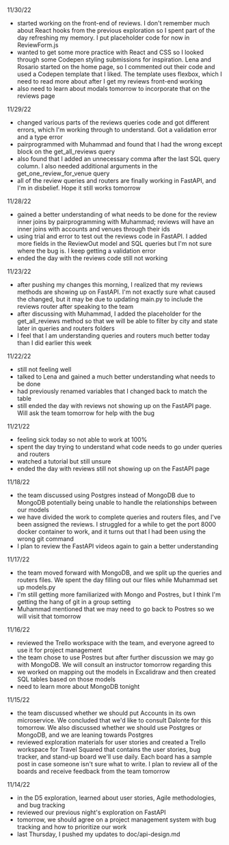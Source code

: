 11/30/22
- started working on the front-end of reviews. I don't remember much about React hooks from the previous exploration so I spent part of the day refreshing my memory. I put placeholder code for now in ReviewForm.js
- wanted to get some more practice with React and CSS so I looked through some Codepen styling submissions for inspiration. Lena and Rosario started on the home page, so I commented out their code and used a Codepen template that I liked. The template uses flexbox, which I need to read more about after I get my reviews front-end working
- also need to learn about modals tomorrow to incorporate that on the reviews page

11/29/22
- changed various parts of the reviews queries code and got different errors, which I'm working through to understand. Got a validation error and a type error
- pairprogrammed with Muhammad and found that I had the wrong except block on the get_all_reviews query
- also found that I added an unnecessary comma after the last SQL query column. I also needed additional arguments in the get_one_review_for_venue query
- all of the review queries and routers are finally working in FastAPI, and I'm in disbelief. Hope it still works tomorrow

11/28/22
- gained a better understanding of what needs to be done for the review inner joins by pairprogramming with Muhammad; reviews will have an inner joins with accounts and venues through their ids
- using trial and error to test out the reviews code in FastAPI. I added more fields in the ReviewOut model and SQL queries but I'm not sure where the bug is. I keep getting a validation error
- ended the day with the reviews code still not working

11/23/22
- after pushing my changes this morning, I realized that my reviews methods are showing up on FastAPI. I'm not exactly sure what caused the changed, but it may be due to updating main.py to include the reviews router after speaking to the team
- after discussing with Muhammad, I added the placeholder for the get_all_reviews method so that we will be able to filter by city and state later in queries and routers folders
- I feel that I am understanding queries and routers much better today than I did earlier this week

11/22/22
- still not feeling well
- talked to Lena and gained a much better understanding what needs to be done
- had previously renamed variables that I changed back to match the table
- still ended the day with reviews not showing up on the FastAPI page. Will ask the team tomorrow for help with the bug

11/21/22
- feeling sick today so not able to work at 100%
- spent the day trying to understand what code needs to go under queries and routers
- watched a tutorial but still unsure
- ended the day with reviews still not showing up on the FastAPI page

11/18/22
- the team discussed using Postgres instead of MongoDB due to MongoDB potentially being unable to handle the relationships between our models
- we have divided the work to complete queries and routers files, and I've been assigned the reviews. I struggled for a while to get the port 8000 docker container to work, and it turns out that I had been using the wrong git command
- I plan to review the FastAPI videos again to gain a better understanding

11/17/22
- the team moved forward with MongoDB, and we split up the queries and routers files. We spent the day filling out our files while Muhammad set up models.py
- I'm still getting more familiarized with Mongo and Postres, but I think I'm getting the hang of git in a group setting
- Muhammad mentioned that we may need to go back to Postres so we will visit that tomorrow

11/16/22
- reviewed the Trello workspace with the team, and everyone agreed to use it for project management
- the team chose to use Postres but after further discussion we may go with MongoDB. We will consult an instructor tomorrow regarding this
- we worked on mapping out the models in Excalidraw and then created SQL tables based on those models
- need to learn more about MongoDB tonight

11/15/22
- the team discussed whether we should put Accounts in its own microservice. We concluded that we'd like to consult Dalonte for this tomorrow. We also discussed whether we should use Postgres or MongoDB, and we are leaning towards Postgres
- reviewed exploration materials for user stories and created a Trello workspace for Travel Squared that contains the user stories, bug tracker, and stand-up board we'll use daily. Each board has a sample post in case someone isn't sure what to write. I plan to review all of the boards and receive feedback from the team tomorrow

11/14/22
- in the D5 exploration, learned about user stories, Agile methodologies, and bug tracking
- reviewed our previous night's exploration on FastAPI
- tomorrow, we should agree on a project management system with bug tracking and how to prioritize our work
- last Thursday, I pushed my updates to doc/api-design.md
